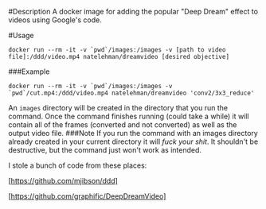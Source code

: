 #Description
A docker image for adding the popular "Deep Dream" effect to videos using Google's code.

#Usage

```
docker run --rm -it -v `pwd`/images:/images -v [path to video file]:/ddd/video.mp4 natelehman/dreamvideo [desired objective]
```
###Example

```
docker run --rm -it -v `pwd`/images:/images -v `pwd`/cut.mp4:/ddd/video.mp4 natelehman/dreamvideo 'conv2/3x3_reduce'
```


An `images` directory will be created in the directory that you run the command. Once the command finishes running (could take a while) it will contain all of the frames (converted and not converted) as well as the output video file.
###Note
If you run the command with an images directory already created in your current directory it will *fuck your shit*. It shouldn't be destructive, but the command just won't work as intended.




I stole a bunch of code from these places:

[https://github.com/mjibson/ddd]

[https://github.com/graphific/DeepDreamVideo]
